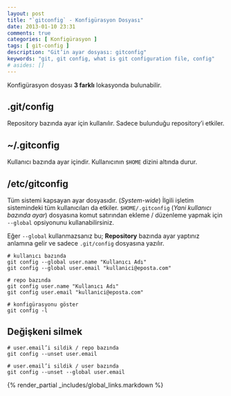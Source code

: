 ```yaml
---
layout: post
title: "`gitconfig` - Konfigürasyon Dosyası"
date: 2013-01-10 23:31
comments: true
categories: [ Konfigürasyon ]
tags: [ git-config ]
description: "Git’in ayar dosyası: gitconfig"
keywords: "git, git config, what is git configuration file, config"
# asides: []
---
```

Konfigürasyon dosyası **3 farklı** lokasyonda bulunabilir.
<!-- more -->

## .git/config
Repository bazında ayar için kullanılır. Sadece bulunduğu repository’i etkiler.

## ~/.gitconfig
Kullanıcı bazında ayar içindir. Kullanıcının `$HOME` dizini altında durur.

## /etc/gitconfig
Tüm sistemi kapsayan ayar dosyasıdır. (*System-wide*) İlgili işletim
sistemindeki tüm kullanıcıları da etkiler. `$HOME/.gitconfig`
(*Yani kullanıcı bazında ayar*) dosyasına komut satırından ekleme / düzenleme
yapmak için `--global` opsiyonunu kullanabilirsiniz.

Eğer `--global` kullanmazsanız bu; **Repository** bazında ayar yaptınız
anlamına gelir ve sadece `.git/config` dosyasına yazılır.

    # kullanıcı bazında
    git config --global user.name "Kullanıcı Adı"
    git config --global user.email "kullanici@eposta.com"

    # repo bazında
    git config user.name "Kullanıcı Adı"
    git config user.email "kullanici@eposta.com"

    # konfigürasyonu göster
    git config -l

## Değişkeni silmek

    # user.email’i sildik / repo bazında
    git config --unset user.email

    # user.email’i sildik / user bazında
    git config --unset --global user.email

{% render_partial _includes/global_links.markdown %}

